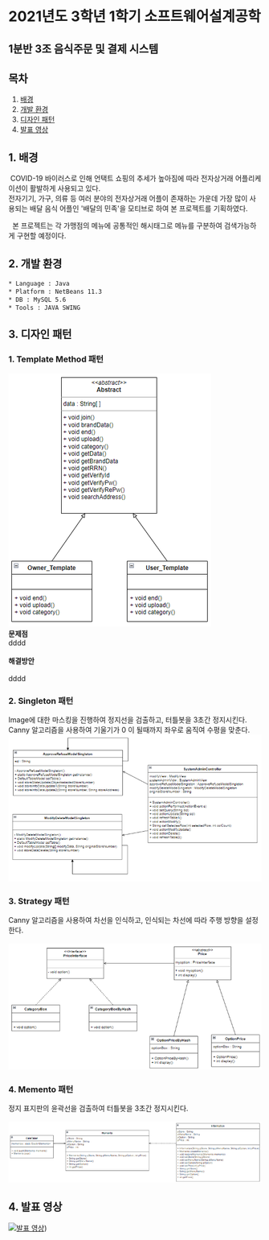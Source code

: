 # 2021년도 3학년 1학기 소프트웨어설계공학
<h2 align=left>1분반 3조 음식주문 및 결제 시스템</h2>

## 목차

1. [배경](#1-배경)
2. [개발 환경](#2-개발-환경)
3. [디자인 패턴](#3-디자인-패턴)
4. [발표 영상](#4-발표-영상)

## 1. 배경

&nbsp;COVID-19 바이러스로 인해 언택트 쇼핑의 추세가 높아짐에 따라 전자상거래 어플리케이션이 활발하게 사용되고 있다.</br> 전자기기, 가구, 의류 등 여러 분야의 전자상거래 어플이 존재하는 가운데 가장 많이 사용되는 배달 음식 어플인 '배달의 민족'을 모티브로 하여 본 프로젝트를 기획하였다.

&nbsp; 본 프로젝트는 각 가맹점의 메뉴에 공통적인 해시태그로 메뉴를 구분하여 검색가능하게 구현할 예정이다.

## 2. 개발 환경

```
* Language : Java
* Platform : NetBeans 11.3
* DB : MySQL 5.6
* Tools : JAVA SWING
```

## 3. 디자인 패턴

### 1. Template Method 패턴</br>
![차단바 인식](image/템플릿메소드.PNG)<br/>
**문제점**<br/>
dddd<br/><br/>
**해결방안**<br/><br/>
dddd<br/>

### 2. Singleton 패턴</br>
Image에 대한 마스킹을 진행하여 정지선을 검출하고, 터틀봇을 3초간 정지시킨다.  <br/>
Canny 알고리즘을 사용하여 기울기가 0 이 될때까지 좌우로 움직여 수평을 맞춘다.<br/>
![정지선 인식](image/싱글톤.PNG)

### 3. Strategy 패턴</br>
Canny 알고리즘을 사용하여 차선을 인식하고, 인식되는 차선에 따라 주행 방향을 설정한다.  <br/><br/>
![차선 인식](image/전략패턴.PNG)

### 4. Memento 패턴</br>
정지 표지판의 윤곽선을 검출하여 터틀봇을 3초간 정지시킨다.  <br/><br/>
![정지표지판 인식](image/메멘토.PNG)

## 4. 발표 영상

[![발표 영상](https://img.youtube.com/vi/yPWcp_Xn3TY/0.jpg)](https://youtu.be/yPWcp_Xn3TY))

